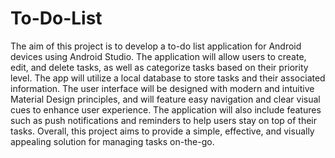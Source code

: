 # To-Do-List
The aim of this project is to develop a to-do list application for Android devices using Android Studio. 
The application will allow users to create, edit, and delete tasks, as well as categorize tasks based on their priority level. The app will utilize a local database to store tasks and their associated information. The user interface will be designed with modern and intuitive Material Design principles, and will feature easy navigation and clear visual cues to enhance user experience. The application will also include features such as push notifications and reminders to help users stay on top of their tasks. Overall, this project aims to provide a simple, effective, and visually appealing solution for managing tasks on-the-go.
